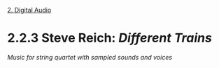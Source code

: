 <link href="../../markdown.css" rel="stylesheet"></link> 

[2. Digital Audio](2.audio.html)

# 2.2.3 Steve Reich: *Different Trains*
*Music for string quartet with sampled sounds and voices*


